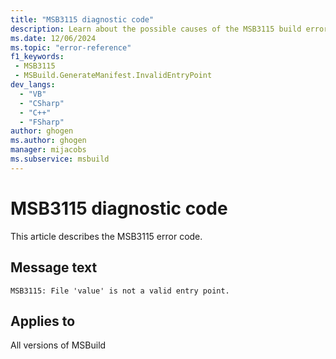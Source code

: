 ```yaml
---
title: "MSB3115 diagnostic code"
description: Learn about the possible causes of the MSB3115 build error, and get troubleshooting tips.
ms.date: 12/06/2024
ms.topic: "error-reference"
f1_keywords:
 - MSB3115
 - MSBuild.GenerateManifest.InvalidEntryPoint
dev_langs:
  - "VB"
  - "CSharp"
  - "C++"
  - "FSharp"
author: ghogen
ms.author: ghogen
manager: mijacobs
ms.subservice: msbuild
---
```


# MSB3115 diagnostic code

<!-- :::ErrorDefinitionDescription::: -->
<!-- :::editable-content name="introDescription"::: -->
This article describes the MSB3115 error code.
<!-- :::editable-content-end::: -->

## Message text

`MSB3115: File 'value' is not a valid entry point.`

<!-- :::editable-content name="postOutputDescription"::: -->
<!--
{StrBegin="MSB3115: "}
-->
<!-- :::editable-content-end::: -->
<!-- :::ErrorDefinitionDescription-end::: -->

## Applies to

All versions of MSBuild
